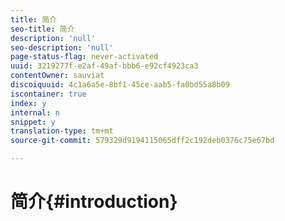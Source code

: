 ```yaml
---
title: 简介
seo-title: 简介
description: 'null'
seo-description: 'null'
page-status-flag: never-activated
uuid: 3219277f-e2af-49af-bbb6-e92cf4923ca3
contentOwner: sauviat
discoiquuid: 4c1a6a5e-8bf1-45ce-aab5-fa0bd55a8b09
iscontainer: true
index: y
internal: n
snippet: y
translation-type: tm+mt
source-git-commit: 579329d9194115065dff2c192deb0376c75e67bd

---
```



# 简介{#introduction}

